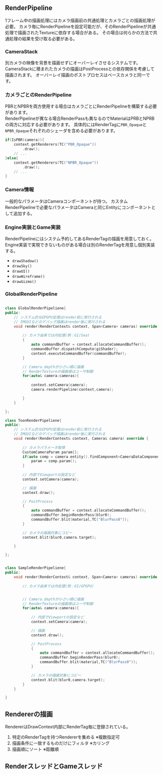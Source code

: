 ﻿RenderPipeline
---------------
1フレーム中の描画処理にはカメラ描画前の共通処理とカメラごとの描画処理が必要。
カメラ毎にRenderPipelineを設定可能だが、そのRenderPipelineが共通処理で描画されたTextureに依存する場合がある。
その場合は何らかの方法で共通処理の結果を受け取る必要がある。

### CameraStack
別カメラの映像を背景を描画せずにオーバーレイさせるシステムです。  
CameraStackに積まれたカメラの描画はPostProcessとの依存関係を考慮して描画されます。
オーバーレイ描画のポストプロセスはベースカメラと同一です。

### カメラごとのRenderPipeline
PBRとNPBRを両方使用する場合はカメラごとにRenderPipelineを構築する必要があります。  
RenderPipelineが異なる場合RenderPassも異なるのでMaterialはPRBとNPRBの両方に対応する必要があります。
具体的にはRenderTagに```PBR_Opaque```と```NPBR_Opaque```それぞれのシェーダを含める必要があります。
```cpp
if(IsPBR(camera)){
	context.getRenderers(TC("PBR_Opaque"))
		.draw();
	// ...
}else{
	context.getRenderers(TC("NPBR_Opaque"))
		.draw();
	// ...
}
```

### Camera情報
一般的なパラメータはCameraコンポーネントが持つ。
カスタムRenderPipelineで必要なパラメータはCameraと同じEntityにコンポーネントとして追加する。


### Engine実装とGame実装
RenderPipelineにはシステム予約してあるRenderTagの描画を用意しておく。  
Engine実装で実現できないものがある場合は別のRenderTagを用意し個別実装する。
* ```drawShadow()```
* ```drawSky()```
* ```drawUI()```
* ```drawWireframe()```
* ```drawGizmo()```

### GlobalRenderPipeline

```cpp

class GlobalRenderPipeliene{
public:
	// システム的なGPGPU処理はrender前に実行される
	// IMGUIなどのデバッグ描画はrender後に実行される
	void render(RenderContext& context, Span<Camera> cameras) override {
		
		// カメラ由来では内処理(例：GI/Sea)
		{
			auto commandBuffer = context.allocateCommandBuffer();
			commandBuffer.dispatchCompute(giShader);
			context.executeCommandBuffer(commandBuffer);
		}

		// Camera.depthが小さい順に描画
		// RenderTextureの描画順はユーザ制御
		for(auto& camera:cameras){
			
			context.setCamera(camera);
			camera.renderPipeline(context,camera);

		}
	}

};

class ToonRenderPipeliene{
public:
	// システム的なGPGPU処理はrender前に実行される
	// IMGUIなどのデバッグ描画はrender後に実行される
	void render(RenderContext& context, Camera& camera) override {
		
		// カメラパラメータ取得
		CustomCameraParam param{};
		if(auto comp = camera.entity().findComponent<CameraDataComponent>()){
			param = comp.param();
		}
		
		// 内部でViewportの設定など
		context.setCamera(camera);

		// 描画
		context.draw();

		// PostProcess
		{
			auto commandBuffer = context.allocateCommandBuffer();
			commandBuffer.beginRenderPass(blur0);
			commandBuffer.blit(material,TC("BlurPass0"));
		}

		// カメラの描画対象にコピー
		context.blit(blur0,camera.target);

	}

};

```



```cpp

class SampleRenderPipeliene{
public:
	void render(RenderContext& context, Span<Camera> cameras) override {
		
		// カメラ由来では内処理(例：GI/GPGPU)


		// Camera.depthが小さい順に描画
		// RenderTextureの描画順はユーザ制御
		for(auto& camera:cameras){
			
			// 内部でViewportの設定など
			context.setCamera(camera);

			// 描画
			context.draw();

			// PostProcess
			{
				auto commandBuffer = context.allocateCommandBuffer();
				commandBuffer.beginRenderPass(blur0);
				commandBuffer.blit(material,TC("BlurPass0"));
			}

			// カメラの描画対象にコピー
			context.blit(blur0,camera.target);
		}
	}

}

```

## Rendererの描画
RendererはDrawContext内部にRenderTag毎に登録されている。

1. 特定のRenderTagを持つRendererを集める ※複数指定可
2. 描画条件に一致するものだけにフィルタ ※カリング
3. 描画順にソート ※距離順

## RenderスレッドとGameスレッド
